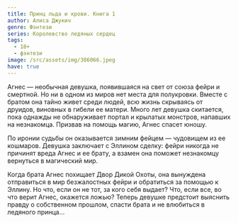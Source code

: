 ```yaml
---
title: Принц льда и крови. Книга 1
author: Алиса Джукич
genre: Фэнтези
series: Королевство ледяных сердец
tags:
  - 18+
  - фэнтези
image: /src/assets/img/386066.jpeg
have: true
---
```

Агнес — необычная девушка, появившаяся на свет от союза фейри и смертной. Но ни в одном из миров нет места для полукровки. Вместе с братом она тайно живет среди людей, всю жизнь скрываясь от друидов, виновных в гибели ее матери. Много лет девушка скитается, пока однажды не обнаруживает портал и крылатых монстров, напавших на незнакомца. Призвав на помощь магию, Агнес спасет юношу.

По иронии судьбы он оказывается зимним фейцем — чудовищем из ее кошмаров. Девушка заключает с Эллином сделку: фейри никогда не причинят вреда Агнес и ее брату, а взамен она поможет незнакомцу вернуться в магический мир.

Когда брата Агнес похищает Двор Дикой Охоты, она вынуждена отправиться в мир безжалостных фейри и обратиться за помощью к Эллину. Но что, если он не тот, за кого себя выдает? Что, если все, во что верит Агнес, окажется ложью? Теперь девушке предстоит выяснить правду о собственном прошлом, спасти брата и не влюбиться в ледяного принца…
